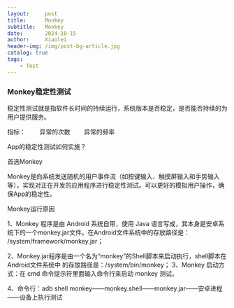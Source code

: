 ```yaml
---
layout:     post
title:      Monkey
subtitle:   Monkey
date:       2024-10-15
author:     Xiaolei
header-img: /img/post-bg-article.jpg
catalog: true
tags:
    - Test
---
```





### Monkey稳定性测试

稳定性测试就是指软件长时间的持续运行，系统版本是否稳定，是否能否持续的为用户提供服务。

指标：
　　异常的次数
　　异常的频率

App的稳定性测试如何实施？

首选Monkey

Monkey是向系统发送随机的用户事件流（如按键输入、触摸屏输入和手势输入等），实现对正在开发的应用程序进行稳定性测试。可以更好的模拟用户操作，确保App的稳定性。


Monkey运行原因

1、Monkey 程序是由 Android 系统自带，使用 Java 语言写成，其本身是安卓系统下的一个monkey.jar文件。在Android文件系统中的存放路径是： /system/framework/monkey.jar；

2、Monkey.jar程序是由一个名为“monkey”的Shell脚本来启动执行，shell脚本在Android文件系统中 的存放路径是：/system/bin/monkey；
3、Monkey 启动方式：在 cmd 命令提示符里面输入命令行来启动 monkey 测试。

4、命令行：adb shell monkey——monkey.shell——monkey.jar——安卓进程——设备上执行测试
